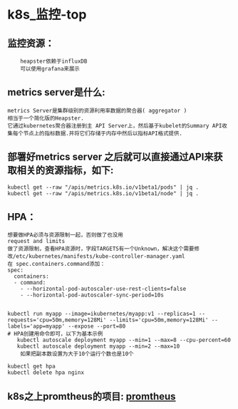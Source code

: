 # k8s_监控-top

## 监控资源：
```
	heapster依赖于influxDB
	可以使用grafana来展示
```

**metrics server是什么:**
---
	metrics Server是集群级别的资源利用率数据的聚合器( aggregator )  
	相当于一个简化版的Heapster.  
	它通过kubernetes聚合器注册到主 API Server上，然后基于kubelet的Summary API收集每个节点上的指标数据.并将它们存储于内存中然后以指标API格式提供.  	

**部署好metrics server 之后就可以直接通过API来获取相关的资源指标，如下:**
---
```
kubectl get --raw "/apis/metrics.k8s.io/v1beta1/pods" | jq .
kubectl get --raw "/apis/metrics.k8s.io/v1beta1/node" | jq .
```
	
## HPA：

```
想要做HPA必须与资源限制一起，否则做了也没用
request and limits
做了资源限制，查看HPA资源时，字段TARGETS有一个Unknown，解决这个需要修改/etc/kubernetes/manifests/kube-controller-manager.yaml
在 spec.containers.command添加：
spec:
  containers:
  - command:
    - --horizontal-pod-autoscaler-use-rest-clients=false
    - --horizontal-pod-autoscaler-sync-period=10s

	
kubectl run myapp --image=ikubernetes/myapp:v1 --replicas=1 --requests='cpu=50m,memory=128Mi' --limits='cpu=50m,memory=128Mi' --labels='app=myapp' --expose --port=80
# HPA创建用命令即可，以下为基本示例
   kubectl autoscale deployment myapp --min=1 --max=8 --cpu-percent=60
   kubectl autoscale deployment myapp --min=2 --max=10
	如果把副本数设置为大于10个运行个数也是10个

kubectl get hpa
kubectl delete hpa nginx

```
## k8s之上promtheus的项目: [promtheus](https://github.com/DirectXMan12)
